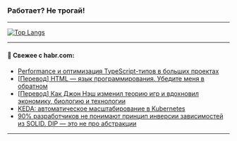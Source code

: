 ### Работает? Не трогай!

---
<!--
#### 🛠️ Technical stack:

![Java](https://img.shields.io/badge/Java-informational?logo=Oracle&style=flat&logoColor=white&color=FF4500)
![Kotlin](https://img.shields.io/badge/Kotlin-informational?logo=Kotlin&style=flat&logoColor=white&color=774D97)
![TS](https://img.shields.io/badge/TypeScript-informational?logo=typeScript&style=flat&logoColor=black&color=017acc)
![Python](https://img.shields.io/badge/Python-informational?logo=Python&style=flat&logoColor=black&color=ffdd54) <br>
![Spring](https://img.shields.io/badge/Spring-informational?logo=Spring&style=flat&logoColor=white&color=6DB33F) 
![SpringBoot](https://img.shields.io/badge/SpringBoot-informational?logo=SpringBoot&style=flat&logoColor=white&color=6DB33F)
![Nest](https://img.shields.io/badge/NestJS-informational?logo=NestJS&style=flat&logoColor=white&color=E0234E) 
![NodeJS](https://img.shields.io/badge/NodeJS-informational?logo=node.js&style=flat&logoColor=white&color=70A760)<br>
![PostgreSQL](https://img.shields.io/badge/PostgreSQL-informational?logo=PostgreSQL&style=flat&logoColor=white&color=DAA520)
![MongoDB](https://img.shields.io/badge/MongoDB-informational?logo=MongoDB&style=flat&logoColor=white&color=870000)
![Apache](https://img.shields.io/badge/Apache-informational?logo=apache&style=flat&logoColor=white&color=f74e28)

___ 
-->

<!--- #### 🛠️ : --->

[![Top Langs](https://github-readme-stats-82jvfl3w3-advtsettinggmailcoms-projects.vercel.app/api/top-langs/?username=zloylis&langs_count=10&hide_title=true&title_color=e6edf3&size_weight=0.5&count_weight=0.5&layout=compact&hide_progress=true&hide_border=true&theme=dracula)](https://github.com/zloylis)

<!---


####  :octocat:&nbsp;&nbsp; Статистика:

![GitHub stats](https://github-readme-stats-u2qms2cxw-advtsettinggmailcoms-projects.vercel.app/api?username=zloylis&show_icons=true&hide_border=true&theme=dracula&title_color=e6edf3&include_all_commits=true&count_private=true&hide_rank=false&hide_title=true&rank_icon=github)
-->
---

#### 💬 Свежее с habr.com:

<!-- BLOG-POST-LIST:START -->
- [Performance и оптимизация TypeScript-типов в больших проектах](https://habr.com/ru/articles/871436/?utm_source=habrahabr&utm_medium=rss&utm_campaign=871436)
- [[Перевод] HTML — язык программирования. Убедите меня в обратном](https://habr.com/ru/articles/872108/?utm_source=habrahabr&utm_medium=rss&utm_campaign=872108)
- [[Перевод] Как Джон Нэш изменил теорию игр и вдохновил экономику, биологию и технологии](https://habr.com/ru/articles/872090/?utm_source=habrahabr&utm_medium=rss&utm_campaign=872090)
- [KEDA: автоматическое масштабирование в Kubernetes](https://habr.com/ru/companies/otus/articles/868526/?utm_source=habrahabr&utm_medium=rss&utm_campaign=868526)
- [90% разработчиков не понимают принцип инверсии зависимостей из SOLID. DIP — это не про абстракции](https://habr.com/ru/articles/872078/?utm_source=habrahabr&utm_medium=rss&utm_campaign=872078)
<!-- BLOG-POST-LIST:END -->

---
